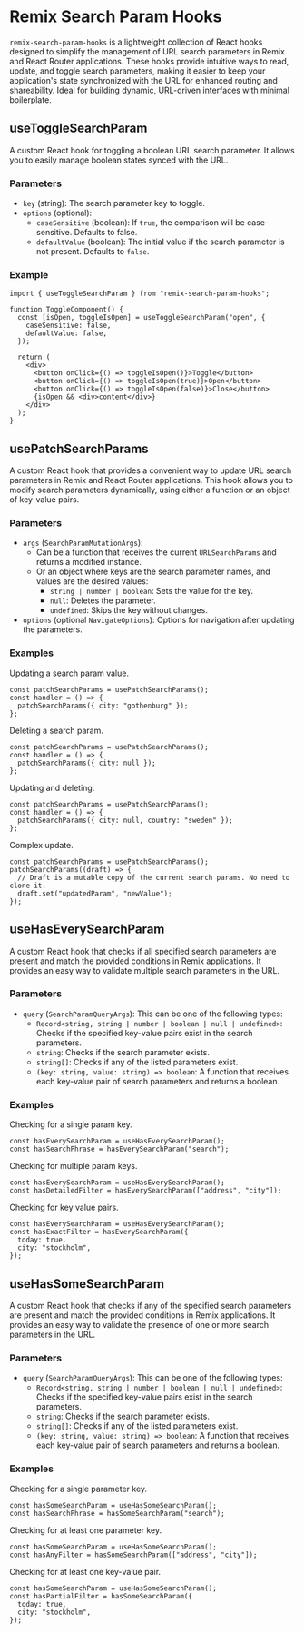 # Remix Search Param Hooks
`remix-search-param-hooks` is a lightweight collection of React hooks designed to simplify the management of URL search parameters in Remix and React Router applications. These hooks provide intuitive ways to read, update, and toggle search parameters, making it easier to keep your application's state synchronized with the URL for enhanced routing and shareability. Ideal for building dynamic, URL-driven interfaces with minimal boilerplate.


## useToggleSearchParam
A custom React hook for toggling a boolean URL search parameter. It allows you to easily manage boolean states synced with the URL.

### Parameters
- `key` (string): The search parameter key to toggle.
- `options` (optional):
  - `caseSensitive` (boolean): If `true`, the comparison will be case-sensitive. Defaults to false.
  - `defaultValue` (boolean): The initial value if the search parameter is not present. Defaults to `false`.

### Example
```tsx
import { useToggleSearchParam } from "remix-search-param-hooks";

function ToggleComponent() {
  const [isOpen, toggleIsOpen] = useToggleSearchParam("open", {
    caseSensitive: false,
    defaultValue: false,
  });

  return (
    <div>
      <button onClick={() => toggleIsOpen()}>Toggle</button>
      <button onClick={() => toggleIsOpen(true)}>Open</button>
      <button onClick={() => toggleIsOpen(false)}>Close</button>
      {isOpen && <div>content</div>}
    </div>
  );
}

```

## usePatchSearchParams
A custom React hook that provides a convenient way to update URL search parameters in Remix and React Router applications. This hook allows you to modify search parameters dynamically, using either a function or an object of key-value pairs.

### Parameters
- `args` (`SearchParamMutationArgs`):
  - Can be a function that receives the current `URLSearchParams` and returns a modified instance.
  - Or an object where keys are the search parameter names, and values are the desired values:
    - `string | number | boolean`: Sets the value for the key.
    - `null`: Deletes the parameter.
    - `undefined`: Skips the key without changes.
- `options` (optional `NavigateOptions`): Options for navigation after updating the parameters.

### Examples
Updating a search param value.
```tsx
const patchSearchParams = usePatchSearchParams();
const handler = () => {
  patchSearchParams({ city: "gothenburg" });
};
```

Deleting a search param.
```tsx
const patchSearchParams = usePatchSearchParams();
const handler = () => {
  patchSearchParams({ city: null });
};
```
Updating and deleting.
```tsx
const patchSearchParams = usePatchSearchParams();
const handler = () => {
  patchSearchParams({ city: null, country: "sweden" });
};
```
Complex update.
```tsx
const patchSearchParams = usePatchSearchParams();
patchSearchParams((draft) => {
  // Draft is a mutable copy of the current search params. No need to clone it.
  draft.set("updatedParam", "newValue");
});
```

## useHasEverySearchParam
A custom React hook that checks if all specified search parameters are present and match the provided conditions in Remix applications. It provides an easy way to validate multiple search parameters in the URL.

### Parameters
- `query` (`SearchParamQueryArgs`): This can be one of the following types:
  - `Record<string, string | number | boolean | null | undefined>`: Checks if the specified key-value pairs exist in the search parameters.
  - `string`: Checks if the search parameter exists.
  - `string[]`: Checks if any of the listed parameters exist.
  - `(key: string, value: string) => boolean`: A function that receives each key-value pair of search parameters and returns a boolean.

### Examples
Checking for a single param key.
```tsx
const hasEverySearchParam = useHasEverySearchParam();
const hasSearchPhrase = hasEverySearchParam("search");
```
Checking for multiple param keys.
```tsx
const hasEverySearchParam = useHasEverySearchParam();
const hasDetailedFilter = hasEverySearchParam(["address", "city"]);
```
Checking for key value pairs.
```tsx
const hasEverySearchParam = useHasEverySearchParam();
const hasExactFilter = hasEverySearchParam({
  today: true,
  city: "stockholm",
});
```

## useHasSomeSearchParam
A custom React hook that checks if any of the specified search parameters are present and match the provided conditions in Remix applications. It provides an easy way to validate the presence of one or more search parameters in the URL.

### Parameters
- `query` (`SearchParamQueryArgs`): This can be one of the following types:
  - `Record<string, string | number | boolean | null | undefined>`: Checks if the specified key-value pairs exist in the search parameters.
  - `string`: Checks if the search parameter exists.
  - `string[]`: Checks if any of the listed parameters exist.
  - `(key: string, value: string) => boolean`: A function that receives each key-value pair of search parameters and returns a boolean.



### Examples
Checking for a single parameter key.
```tsx
const hasSomeSearchParam = useHasSomeSearchParam();
const hasSearchPhrase = hasSomeSearchParam("search");
```

Checking for at least one parameter key.
```tsx
const hasSomeSearchParam = useHasSomeSearchParam();
const hasAnyFilter = hasSomeSearchParam(["address", "city"]);
```

Checking for at least one key-value pair.

```tsx
const hasSomeSearchParam = useHasSomeSearchParam();
const hasPartialFilter = hasSomeSearchParam({
  today: true,
  city: "stockholm",
});
```